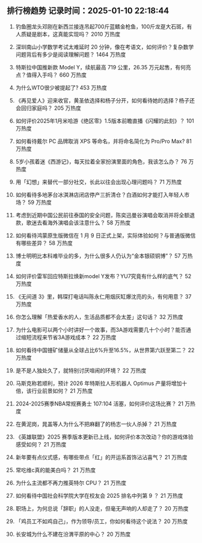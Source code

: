 
## 排行榜趋势 记录时间：2025-01-10 22:18:44
  
  1. 钓鱼圈龙头邓刚在新西兰接连吊起700斤蓝鳍金枪鱼，100斤龙趸大石斑，有人质疑是剧本，这真能实现吗？ 2010 万热度
    
  2. 深圳南山小学数学考试太难延时 20 分钟，像在考语文，如何评价？复杂数学问题背后有多少是阅读理解问题？ 1464 万热度
    
  3. 特斯拉中国推新款 Model Y，续航最高 719 公里，26.35 万元起售，有何亮点？值得入手吗？ 660 万热度
    
  4. 为什么WTO很少被提起了? 453 万热度
    
  5. 《再见爱人》迎来收官，黄圣依选择和杨子分开，如何看待她的选择？杨子还会回归家庭吗？ 205 万热度
    
  6. 如何评价2025年1月米哈游《绝区零》1.5版本前瞻直播《闪耀的此刻》？ 101 万热度
    
  7. 如何看待戴尔 PC 品牌取消 XPS 等命名，并将命名简化为 Pro/Pro Max? 81 万热度
    
  8. 5岁小孩着迷《西游记》，每天拉着全家扮演里面的角色，我该怎么办？ 76 万热度
    
  9. 用「幻想」来替代一部分社交，长此以往会出现心理问题吗？ 71 万热度
    
  10. 如何看待多地茅台冰淇淋店闭店停产三折清仓？白酒如何才能打入年轻人市场？ 59 万热度
    
  11. 考虑到近期中国公民前往泰国的安全问题，陈奕迅曼谷演唱会取消并将全额退款，歌迷去看海外演唱会该注意什么？ 58 万热度
    
  12. 如何看待鸿蒙原生版微信在 1 月 9 日正式上架，实际体验如何？与普通版微信有哪些差异？ 58 万热度
    
  13. 博士明明比本科难毕业的多，为什么很多人仍认为“金本银硕铜博”？ 57 万热度
    
  14. 如何评价雷军回应特斯拉焕新model Y发布？YU7究竟有什么样的底气？ 52 万热度
    
  15. 《无间道 3》里，韩琛打电话叫陈永仁用烟灰缸爆沈亮的头，有何用意？ 37 万热度
    
  16. 你怎么理解「热爱香水的人，生活品质都不会太差」这句话？ 32 万热度
    
  17. 为什么电影可以两个小时讲好一个故事，而3A游戏需要几十个小时？能否通过缩短流程来节省3A游戏成本？ 22 万热度
    
  18. 如何看待中国锂矿储量从全球占比6%升至16.5%，从世界第六跃至第二？ 22 万热度
    
  19. 是不是人独处久了，就特别讨厌喧闹的环境？ 22 万热度
    
  20. 马斯克称若顺利，预计 2026 年特斯拉人形机器人 Optimus 产量将增加十倍，该行业前景如何？ 21 万热度
    
  21. 2024-2025赛季NBA常规赛勇士 107:104 活塞，如何评价这场比赛？ 21 万热度
    
  22. 在黄泥岗，晁盖等人为什么不把麻翻了的杨志一伙人杀掉？ 21 万热度
    
  23. 《英雄联盟》2025 赛季版本更新已上线，如何评价本次改动？你的游戏体验感受如何？ 21 万热度
    
  24. 新年要有点仪式感，有哪些带点「红」的开运系首饰沾沾喜气？ 21 万热度
    
  25. 常吃维c真的能美白吗？ 21 万热度
    
  26. 为什么主流都不再力推英特尔 CPU？ 21 万热度
    
  27. 如何看待中国社会科学院大学在校友会 2025 排名中列第 9 ？ 21 万热度
    
  28. 职场上，为何总说「辞职」的人没走，但毫无声响的人却走了？ 20 万热度
    
  29. 「鸡员工不如鸡自己」，作为领导/员工，你如何看待这个说法？ 20 万热度
    
  30. 长安城为什么不建在汾渭平原的中心？ 20 万热度
    